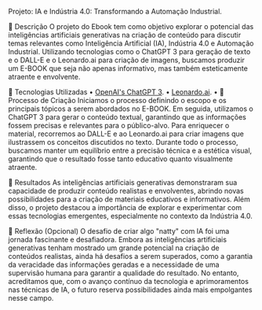 Projeto: IA e Indústria 4.0: Transformando a Automação Industrial.

📒 Descrição
O projeto do Ebook tem como objetivo explorar o potencial das inteligências artificiais generativas na criação de conteúdo para discutir temas relevantes como Inteligência Artificial (IA), Indústria 4.0 e Automação Industrial. Utilizando tecnologias como o ChatGPT 3 para geração de texto e o DALL-E e o Leonardo.ai para criação de imagens, buscamos produzir um E-BOOK que seja não apenas informativo, mas também esteticamente atraente e envolvente.

🤖 Tecnologias Utilizadas
• [OpenAI's ChatGPT 3](https://chatgpt.com/).
• [Leonardo.ai](https://leonardo.ai/).
•
🧐 Processo de Criação
Iniciamos o processo definindo o escopo e os principais tópicos a serem abordados no E-BOOK. Em seguida, utilizamos o ChatGPT 3 para gerar o conteúdo textual, garantindo que as informações fossem precisas e relevantes para o público-alvo. Para enriquecer o material, recorremos ao DALL-E e ao Leonardo.ai para criar imagens que ilustrassem os conceitos discutidos no texto. Durante todo o processo, buscamos manter um equilíbrio entre a precisão técnica e a estética visual, garantindo que o resultado fosse tanto educativo quanto visualmente atraente.

🚀 Resultados
As inteligências artificiais generativas demonstraram sua capacidade de produzir conteúdo realistas e envolventes, abrindo novas possibilidades para a criação de materiais educativos e informativos. Além disso, o projeto destacou a importância de explorar e experimentar com essas tecnologias emergentes, especialmente no contexto da Indústria 4.0.

💭 Reflexão (Opcional)
O desafio de criar algo "natty" com IA foi uma jornada fascinante e desafiadora. Embora as inteligências artificiais generativas tenham mostrado um grande potencial na criação de conteúdos realistas, ainda há desafios a serem superados, como a garantia da veracidade das informações geradas e a necessidade de uma supervisão humana para garantir a qualidade do resultado. No entanto, acreditamos que, com o avanço contínuo da tecnologia e aprimoramentos nas técnicas de IA, o futuro reserva possibilidades ainda mais empolgantes nesse campo.
